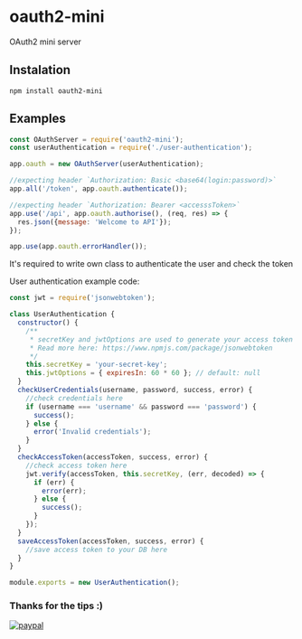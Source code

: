 # oauth2-mini

OAuth2 mini server

## Instalation
`npm install oauth2-mini`


## Examples
```javascript
const OAuthServer = require('oauth2-mini');
const userAuthentication = require('./user-authentication');

app.oauth = new OAuthServer(userAuthentication);

//expecting header `Authorization: Basic <base64(login:password)>`
app.all('/token', app.oauth.authenticate());

//expecting header `Authorization: Bearer <accesssToken>`
app.use('/api', app.oauth.authorise(), (req, res) => {
  res.json({message: 'Welcome to API'});
});

app.use(app.oauth.errorHandler());

```

It's required to write own class to authenticate the user and check the token

User authentication example code:
```javascript
const jwt = require('jsonwebtoken');

class UserAuthentication {
  constructor() {
    /**
     * secretKey and jwtOptions are used to generate your access token
     * Read more here: https://www.npmjs.com/package/jsonwebtoken
     */
    this.secretKey = 'your-secret-key';
    this.jwtOptions = { expiresIn: 60 * 60 }; // default: null
  }
  checkUserCredentials(username, password, success, error) {
    //check credentials here
    if (username === 'username' && password === 'password') {
      success();
    } else {
      error('Invalid credentials');
    }
  }
  checkAccessToken(accessToken, success, error) {
    //check access token here
    jwt.verify(accessToken, this.secretKey, (err, decoded) => {
      if (err) {
        error(err);
      } else {
        success();
      }
    });
  }
  saveAccessToken(accessToken, success, error) {
    //save access token to your DB here
  }
}

module.exports = new UserAuthentication();
```

### Thanks for the tips :)
[![paypal](https://www.paypalobjects.com/en_US/i/btn/btn_donateCC_LG.gif)](https://www.paypal.com/cgi-bin/webscr?cmd=_s-xclick&hosted_button_id=BXKSVNWW9A6Q2)
